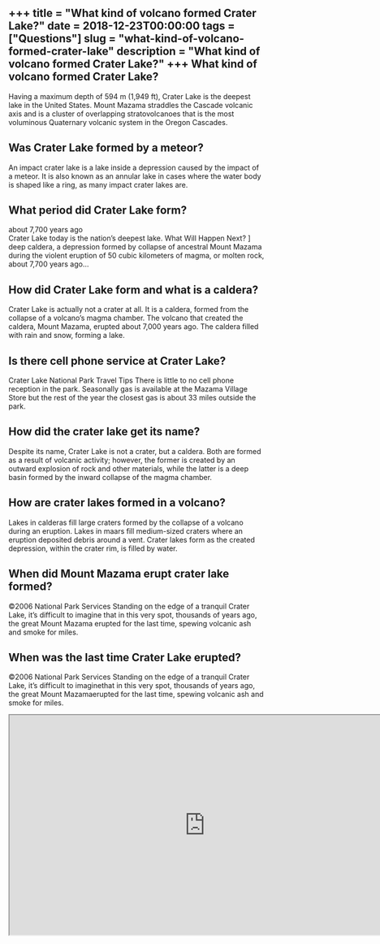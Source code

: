 +++
title = "What kind of volcano formed Crater Lake?"
date = 2018-12-23T00:00:00
tags = ["Questions"]
slug = "what-kind-of-volcano-formed-crater-lake"
description = "What kind of volcano formed Crater Lake?"
+++
What kind of volcano formed Crater Lake?
----------------------------------------

Having a maximum depth of 594 m (1,949 ft), Crater Lake is the deepest lake in the United States. Mount Mazama straddles the Cascade volcanic axis and is a cluster of overlapping stratovolcanoes that is the most voluminous Quaternary volcanic system in the Oregon Cascades.

Was Crater Lake formed by a meteor?
-----------------------------------

An impact crater lake is a lake inside a depression caused by the impact of a meteor. It is also known as an annular lake in cases where the water body is shaped like a ring, as many impact crater lakes are.

What period did Crater Lake form?
---------------------------------

about 7,700 years ago  
Crater Lake today is the nation’s deepest lake. What Will Happen Next? \] deep caldera, a depression formed by collapse of ancestral Mount Mazama during the violent eruption of 50 cubic kilometers of magma, or molten rock, about 7,700 years ago…

How did Crater Lake form and what is a caldera?
-----------------------------------------------

Crater Lake is actually not a crater at all. It is a caldera, formed from the collapse of a volcano’s magma chamber. The volcano that created the caldera, Mount Mazama, erupted about 7,000 years ago. The caldera filled with rain and snow, forming a lake.

Is there cell phone service at Crater Lake?
-------------------------------------------

Crater Lake National Park Travel Tips There is little to no cell phone reception in the park. Seasonally gas is available at the Mazama Village Store but the rest of the year the closest gas is about 33 miles outside the park.

How did the crater lake get its name?
-------------------------------------

Despite its name, Crater Lake is not a crater, but a caldera. Both are formed as a result of volcanic activity; however, the former is created by an outward explosion of rock and other materials, while the latter is a deep basin formed by the inward collapse of the magma chamber.

How are crater lakes formed in a volcano?
-----------------------------------------

Lakes in calderas fill large craters formed by the collapse of a volcano during an eruption. Lakes in maars fill medium-sized craters where an eruption deposited debris around a vent. Crater lakes form as the created depression, within the crater rim, is filled by water.

When did Mount Mazama erupt crater lake formed?
-----------------------------------------------

©2006 National Park Services Standing on the edge of a tranquil Crater Lake, it’s difficult to imagine that in this very spot, thousands of years ago, the great Mount Mazama erupted for the last time, spewing volcanic ash and smoke for miles.

When was the last time Crater Lake erupted?
-------------------------------------------

©2006 National Park Services Standing on the edge of a tranquil Crater Lake, it’s difficult to imaginethat in this very spot, thousands of years ago, the great Mount Mazamaerupted for the last time, spewing volcanic ash and smoke for miles.

<iframe allow="accelerometer; autoplay; clipboard-write; encrypted-media; gyroscope; picture-in-picture" allowfullscreen="" class="__youtube_prefs__  epyt-is-override  no-lazyload" data-no-lazy="1" data-origheight="433" data-origwidth="770" data-skipgform_ajax_framebjll="" height="433" id="_ytid_97691" loading="lazy" src="https://www.youtube.com/embed/8Eq-xBvLqXs?enablejsapi=1&autoplay=0&cc_load_policy=0&cc_lang_pref=&iv_load_policy=1&loop=0&modestbranding=0&rel=1&fs=1&playsinline=0&autohide=2&theme=dark&color=red&controls=1&" title="YouTube player" width="770"></iframe>